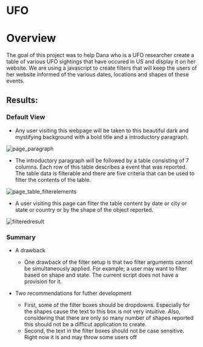 # UFO
# Overview

The goal of this project was to help Dana who is a UFO researcher create a table of various UFO sightings that have occured in US and display it on her website. We are using a javascript to create filters that will keep the users of her website informed of the various dates, locations and shapes of these events.

## Results:
### Default View
  * Any user visiting this webpage will be taken to this beautiful dark and mystifying background with a bold title and a introductory paragraph. 

![page_paragraph](https://user-images.githubusercontent.com/107159218/186801013-47fb98bd-1d21-4f27-822a-045d4239667a.PNG)

  * The introductory paragraph will be followed by a table consisting of 7 columns. Each row of this table describes a event that was reported. The table data is filterable and there are five criteria that can be used to filter the contents of the table. 
  
![page_table_filterelements](https://user-images.githubusercontent.com/107159218/186801603-f09f9c42-197d-4b84-9fd4-e1d989574da7.PNG)

  * A user visiting this page can filter the table content by date or city or state or country or by the shape of the object reported.

![filteredresult](https://user-images.githubusercontent.com/107159218/186801636-74638d50-7b90-435e-82d7-4f23817c820d.PNG)

### Summary 
  * A drawback
    * One drawback of the filter setup is that two filter arguments cannot be simultaneously applied. For example; a user may want to filter based on shape and state. The current script does not have a provision for it.
  
  * Two recommendations for futher development
    * First, some of the filter boxes should be dropdowns. Especially for the shapes cause the text to this box is not very intuitive. Also, considering that there are only so many number of shapes reported this should not be a difficut application to create.
    * Second, the text in the filter boxes should not be case sensitive. Right now it is and may throw some users off
   

